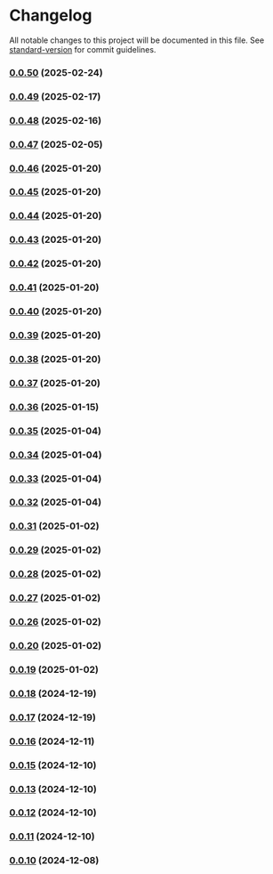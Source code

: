 # Changelog

All notable changes to this project will be documented in this file. See [standard-version](https://github.com/conventional-changelog/standard-version) for commit guidelines.

### [0.0.50](https://github.com/VIIgit/awesome-charts/compare/v0.1.19...v0.0.50) (2025-02-24)

### [0.0.49](https://github.com/VIIgit/awesome-charts/compare/v0.1.18...v0.0.49) (2025-02-17)

### [0.0.48](https://github.com/VIIgit/awesome-charts/compare/v0.1.17...v0.0.48) (2025-02-16)

### [0.0.47](https://github.com/VIIgit/awesome-charts/compare/v0.1.16...v0.0.47) (2025-02-05)

### [0.0.46](https://github.com/VIIgit/awesome-charts/compare/v0.1.15...v0.0.46) (2025-01-20)

### [0.0.45](https://github.com/VIIgit/awesome-charts/compare/v0.1.14...v0.0.45) (2025-01-20)

### [0.0.44](https://github.com/VIIgit/awesome-charts/compare/v0.1.13...v0.0.44) (2025-01-20)

### [0.0.43](https://github.com/VIIgit/awesome-charts/compare/v0.1.12...v0.0.43) (2025-01-20)

### [0.0.42](https://github.com/VIIgit/awesome-charts/compare/v0.1.11...v0.0.42) (2025-01-20)

### [0.0.41](https://github.com/VIIgit/awesome-charts/compare/v0.1.10...v0.0.41) (2025-01-20)

### [0.0.40](https://github.com/VIIgit/awesome-charts/compare/v0.1.9...v0.0.40) (2025-01-20)

### [0.0.39](https://github.com/VIIgit/awesome-charts/compare/v0.1.8...v0.0.39) (2025-01-20)

### [0.0.38](https://github.com/VIIgit/awesome-charts/compare/v0.1.7...v0.0.38) (2025-01-20)

### [0.0.37](https://github.com/VIIgit/awesome-charts/compare/v0.1.6...v0.0.37) (2025-01-20)

### [0.0.36](https://github.com/VIIgit/awesome-charts/compare/v0.1.5...v0.0.36) (2025-01-15)

### [0.0.35](https://github.com/VIIgit/awesome-charts/compare/v0.1.4...v0.0.35) (2025-01-04)

### [0.0.34](https://github.com/VIIgit/awesome-charts/compare/v0.1.3...v0.0.34) (2025-01-04)

### [0.0.33](https://github.com/VIIgit/awesome-charts/compare/v0.1.2...v0.0.33) (2025-01-04)

### [0.0.32](https://github.com/VIIgit/awesome-charts/compare/v0.1.1...v0.0.32) (2025-01-04)

### [0.0.31](https://github.com/VIIgit/awesome-charts/compare/v0.0.29...v0.0.31) (2025-01-02)

### [0.0.29](https://github.com/VIIgit/awesome-charts/compare/v0.0.28...v0.0.29) (2025-01-02)

### [0.0.28](https://github.com/VIIgit/awesome-charts/compare/v0.0.27...v0.0.28) (2025-01-02)

### [0.0.27](https://github.com/VIIgit/awesome-charts/compare/v0.0.26...v0.0.27) (2025-01-02)

### [0.0.26](https://github.com/VIIgit/awesome-charts/compare/v0.0.25...v0.0.26) (2025-01-02)

### [0.0.20](https://github.com/VIIgit/awesome-charts/compare/v0.0.24...v0.0.20) (2025-01-02)

### [0.0.19](https://github.com/VIIgit/awesome-charts/compare/v0.0.24...v0.0.19) (2025-01-02)

### [0.0.18](https://github.com/VIIgit/awesome-charts/compare/v0.0.22...v0.0.18) (2024-12-19)

### [0.0.17](https://github.com/VIIgit/awesome-charts/compare/v0.0.21...v0.0.17) (2024-12-19)

### [0.0.16](https://github.com/VIIgit/awesome-charts/compare/v0.0.19...v0.0.16) (2024-12-11)

### [0.0.15](https://github.com/VIIgit/awesome-charts/compare/v0.0.14...v0.0.15) (2024-12-10)

### [0.0.13](https://github.com/VIIgit/awesome-charts/compare/v0.0.18...v0.0.13) (2024-12-10)

### [0.0.12](https://github.com/VIIgit/awesome-charts/compare/v0.0.18...v0.0.12) (2024-12-10)

### [0.0.11](https://github.com/VIIgit/awesome-charts/compare/v0.0.18...v0.0.11) (2024-12-10)

### [0.0.10](https://github.com/VIIgit/awesome-charts/compare/v0.1.1...v0.0.10) (2024-12-08)
